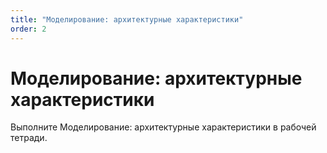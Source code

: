 ```yaml
---
title: "Моделирование: архитектурные характеристики"
order: 2
---
```


# Моделирование: архитектурные характеристики

Выполните Моделирование: архитектурные характеристики в рабочей тетради.